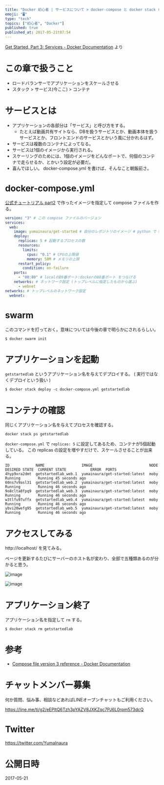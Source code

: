 ```yaml
---
title: "Docker 初心者 | サービスについて > docker-compose と docker stack ( 公式チュートリアル part"
emoji: "🖥"
type: "tech"
topics: ["初心者", "Docker"]
published: true
published_at: 2017-05-21t07:54
---
```


[Get Started, Part 3: Services - Docker Documentation](https://docs.docker.com/get-started/part3/) より

# この章で扱うこと

- ロードバランサーでアプリケーションをスケールさせる
- スタック > サービス(今ここ) > コンテナ

# サービスとは

- アプリケーションの各部分は「サービス」と呼び方をする。
  - たとえば動画共有サイトなら、DBを扱うサービスとか、動画本体を扱うサービスとか、フロントエンドのサービスとかいう風に分かれるはず。
- サービスは複数のコンテナによってなる。
- サービスは1個のイメージから実行される。
- スケーリングのためには、1個のイメージをどんなポートで、何個のコンテナで走らせるか、とかいう設定が必要だ。
- 喜んでほしい。 docker-compose.yml を書けば、そんなこと朝飯前さ。

# docker-compose.yml

[公式チュートリアル part2](http://qiita.com/YumaInaura/items/1bf6d76f97d73ae7c804) で作ったイメージを指定して compose ファイルを作る。

```docker-compose.yml
version: "3" # この compose ファイルのバージョン
services:
  web:
    image: yumainaura/get-started # 自分のレポジトリのイメージ # python で Web サーバーを起動する
    deploy:
      replicas: 5 # 起動するプロセスの数
      resources:
        limits:
          cpus: "0.1" # CPUの上限値
          memory: 50M # メモリの上限
      restart_policy:
        condition: on-failure
    ports:
      - "80:80" # localの80番ポート:dockerの80番ポート をつなげる
    networks: # ネットワーク設定 (トップレベルに指定したものから選ぶ)
      - webnet
networks: # トップレベルのネットワーク設定
  webnet:
```

# swarm

このコマンドを打っておく。意味については今後の章で明らかにされるらしい。

```
$ docker swarm init
```

# アプリケーションを起動

`getstartedlab` というアプリケーション名を与えてデプロイする。
( 実行ではなくデプロイという扱い )

```
$ docker stack deploy -c docker-compose.yml getstartedlab
```

# コンテナの確認

同じくアプリケーション名を与えてプロセスを確認する。

```
docker stack ps getstartedlab
```

`docker-compose.yml` で `replicas: 5` に設定してあるため、コンテナが5個起動している。
この replicas の設定を増やすだけで、スケールさせることが出来る。

```
ID            NAME                 IMAGE                          NODE  DESIRED STATE  CURRENT STATE           ERROR  PORTS
4hyp9xra2dmt  getstartedlab_web.1  yumainaura/get-started:latest  moby  Running        Running 45 seconds ago         
60ns7v9asl31  getstartedlab_web.2  yumainaura/get-started:latest  moby  Running        Running 46 seconds ago         
9o8clta8fpq9  getstartedlab_web.3  yumainaura/get-started:latest  moby  Running        Running 46 seconds ago         
w3tlfu97uffx  getstartedlab_web.4  yumainaura/get-started:latest  moby  Running        Running 46 seconds ago         
ybvi20wefg95  getstartedlab_web.5  yumainaura/get-started:latest  moby  Running        Running 46 seconds ago         
```

# アクセスしてみる

http://localhost/ を見てみる。

ページを更新するたびにサーバーのホスト名が変わり、全部で五種類あるのが分かると思う。

![image](https://qiita-image-store.s3.amazonaws.com/0/89618/22723a1c-0758-7178-9e2f-4b09e8a52a86.png)

![image](https://qiita-image-store.s3.amazonaws.com/0/89618/07bceeb8-e263-65d5-f350-591b239a13db.png)

# アプリケーション終了

アプリケーション名を指定して `rm` する。

```
$ docker stack rm getstartedlab
```

# 参考

- [Compose file version 3 reference - Docker Documentation](https://docs.docker.com/compose/compose-file/)








<!-- Update From Qiita API -->

# チャットメンバー募集


何か質問、悩み事、相談などあればLINEオープンチャットもご利用ください。

https://line.me/ti/g2/eEPltQ6Tzh3pYAZV8JXKZqc7PJ6L0rpm573dcQ





# Twitter


https://twitter.com/YumaInaura


<!-- Update From Qiita API -->



# 公開日時

2017-05-21
